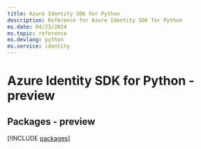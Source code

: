 ```yaml
---
title: Azure Identity SDK for Python
description: Reference for Azure Identity SDK for Python
ms.date: 04/23/2024
ms.topic: reference
ms.devlang: python
ms.service: identity
---
```

# Azure Identity SDK for Python - preview
## Packages - preview
[!INCLUDE [packages](identity-index.md)]
